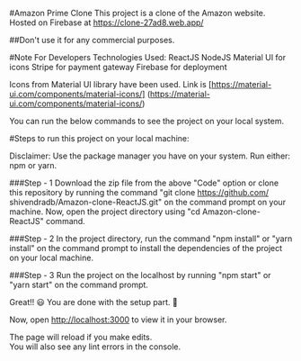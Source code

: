 #Amazon Prime Clone
This project is a clone of the Amazon website. Hosted on Firebase at https://clone-27ad8.web.app/

##Don't use it for any commercial purposes.

#Note For Developers
Technologies Used:
ReactJS
NodeJS
Material UI for icons
Stripe for payment gateway
Firebase for deployment

Icons from Material UI library have been used. Link is [https://material-ui.com/components/material-icons/] (https://material-ui.com/components/material-icons/)

You can run the below commands to see the project on your local system.

#Steps to run this project on your local machine:

Disclaimer: Use the package manager you have on your system. Run either: npm or yarn.

###Step - 1
Download the zip file from the above "Code" option or clone this repository by running the command "git clone https://github.com/ shivendradb/Amazon-clone-ReactJS.git" on the command prompt on your machine.
Now, open the project directory using "cd Amazon-clone-ReactJS" command.

###Step - 2
In the project directory, run the command "npm install" or "yarn install" on the command prompt to install the dependencies of the project on your local machine.

###Step - 3
Run the project on the localhost by running "npm start" or "yarn start" on the command prompt.

Great!! 😃 You are done with the setup part. 🚀

Now, open [http://localhost:3000](http://localhost:3000) to view it in your browser.

The page will reload if you make edits.\
You will also see any lint errors in the console.
